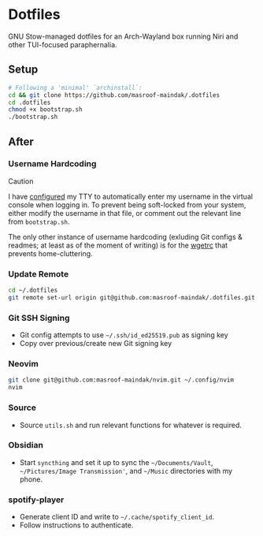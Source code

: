 # Dotfiles

GNU Stow-managed dotfiles for an Arch-Wayland box running Niri and other TUI-focused paraphernalia.

## Setup

```bash
# Following a 'minimal' `archinstall`:
cd && git clone https://github.com/masroof-maindak/.dotfiles
cd .dotfiles
chmod +x bootstrap.sh
./bootstrap.sh
```

## After

### Username Hardcoding

> [!CAUTION]
> 
> I have [configured](system/skip-username.conf) my TTY to automatically enter my username in the
> virtual console when logging in. To prevent being soft-locked from your system, either modify the
> username in that file, or comment out the relevant line from `bootstrap.sh`.

The only other instance of username hardcoding (exluding Git configs & readmes; at least as of the
moment of writing) is for the [wgetrc](.config/wgetrc) that prevents home-cluttering.

### Update Remote

```bash
cd ~/.dotfiles
git remote set-url origin git@github.com:masroof-maindak/.dotfiles.git
```

### Git SSH Signing

- Git config attempts to use `~/.ssh/id_ed25519.pub` as signing key
- Copy over previous/create new Git signing key

### Neovim

```bash
git clone git@github.com:masroof-maindak/nvim.git ~/.config/nvim
nvim
```

### Source

- Source `utils.sh` and run relevant functions for whatever is required.

### Obsidian

- Start `syncthing` and set it up to sync the `~/Documents/Vault`, `~/Pictures/Image Transmission'`,
  and `~/Music` directories with my phone.

### spotify-player

- Generate client ID and write to `~/.cache/spotify_client_id`.
- Follow instructions to authenticate.
